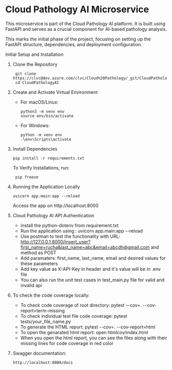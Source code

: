 # Cloud Pathology AI Microservice

This microservice is part of the Cloud Pathology AI platform. It is built using FastAPI and serves as a crucial component for AI-based pathology analysis.

This marks the initial phase of the project, focusing on setting up the FastAPI structure, dependencies, and deployment configuration.

Initial Setup and Installation

1. Clone the Repository

   ```shell
    git clone https://clvc@dev.azure.com/clvc/Cloud%20Pathology/_git/CloudPathologyAI
    cd CloudPathologyAI
   ```

2. Create and Activate Virtual Environment
   - For macOS/Linux:
     ```
     python3 -m venv env
     source env/bin/activate
     ```
   - For Windows:
     ```
     python -m venv env
     .\env\Scripts\activate
     ```
3. Install Dependencies

   ```
   pip install -r requirements.txt
   ```

   To Verify Installations, run:

   ```
    pip freeze
   ```

4. Running the Application Locally

   ```
   uvicorn app.main:app --reload
   ```

   Access the app on http://localhost:8000

5. Cloud Pathology AI API Authentication

   - install the python-dotenv from requirement.txt
   - Run the application using : uvicorn app.main:app --reload
   - Use postman to test the functionality with URL: http://127.0.0.1:8000/insert_user?first_name=rucha&last_name=abc&email=abcdh@gmail.com and method as POST
   - Add paramaters: first_name, last_name, email and desired values for these parameters
   - Add key value as X-API-Key in header and it's value will be in .env file
   - You can also run the unit test cases in test_main.py file for valid and invalid api

6. To check the code coverage locally:

   - To check code coverage of root directory:
     pytest --cov=. --cov-report=term-missing
   - To check individual test file code coverage:
     pytest tests/your_file_name.py
   - To generate the HTML report:
     pytest --cov=. --cov-report=html
   - To open the genarated html report:
     open htmlcov/index.html
   - When you open the html report, you can see the files along with their missing lines for code coverage in red color

7. Swagger documentation:
   ```
   http://localhost:8000/docs
   ```
